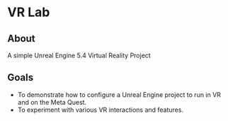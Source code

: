 # VR Lab

## About

A simple Unreal Engine 5.4 Virtual Reality Project

## Goals

- To demonstrate how to configure a Unreal Engine project to run in VR and on the Meta Quest.
- To experiment with various VR interactions and features.
